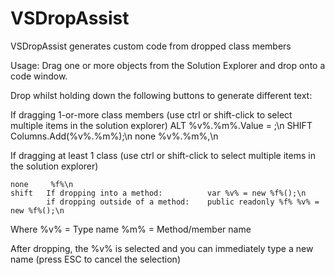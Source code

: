 # VSDropAssist
VSDropAssist generates custom code from dropped class members

Usage:
Drag one or more objects from the Solution Explorer and drop onto a code window.

Drop whilst holding down the following buttons to generate different text:


If dragging 1-or-more class members (use ctrl or shift-click to select multiple items in the solution explorer)
	ALT		%v%.%m%.Value = ;\n
	SHIFT	Columns.Add(%v%.%m%);\n
	none	%v%.%m%,\n

If dragging at least 1 class (use ctrl or shift-click to select multiple items in the solution explorer)

	none	 %f%\n
	shift	If dropping into a method:			var %v% = new %f%();\n
			if dropping outside of a method:	public readonly %f% %v% = new %f%();\n

Where
%v%	=	Type name
%m% =	Method/member name

After dropping, the %v% is selected and you can immediately type a new name (press ESC to cancel the selection)